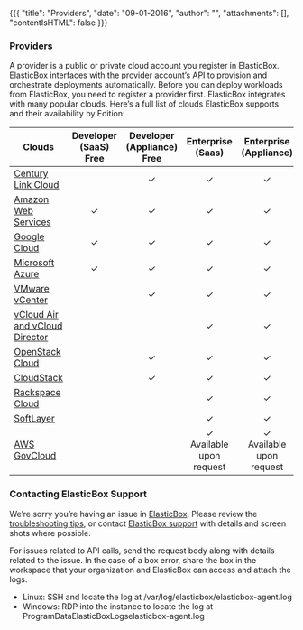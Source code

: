 {{{
"title": "Providers",
"date": "09-01-2016",
"author": "",
"attachments": [],
"contentIsHTML": false
}}}

### Providers

A provider is a public or private cloud account you register in ElasticBox. ElasticBox interfaces with the provider account’s API to provision and orchestrate deployments automatically. Before you can deploy workloads from ElasticBox, you need to register a provider first. ElasticBox integrates with many popular clouds. Here’s a full list of clouds ElasticBox supports and their availability by Edition:

| Clouds | Developer <br> (SaaS) Free | Developer <br> (Appliance) Free | Enterprise <br> (Saas) | Enterprise <br> (Appliance) |
|-----|:-----:|:-----:|:-----:|:-----:|
| [Century Link Cloud](./using-centurylink-cloud.md) | | ✓ | ✓ | ✓ |
| [Amazon Web Services](./using-your-aws-account.md) | ✓ | ✓ | ✓ | ✓ |
| [Google Cloud](./using-google-cloud.md) | ✓ | ✓ | ✓ | ✓ |
| [Microsoft Azure](./using-azure.md) | ✓ | ✓ | ✓ | ✓ |
| [VMware vCenter](./using-the-vmware-vcenter-private-datacenter.md) |  | ✓ | ✓ | ✓ |
| [vCloud Air and vCloud Director](./orchestrating-vcloud-air-vcloud-director-deployments.md) |  |  | ✓ | ✓ |
| [OpenStack Cloud](./using-openstack-cloud.md) |  | ✓ | ✓ | ✓ |
| [CloudStack](./using-cloudstack.md) |  | ✓ | ✓ | ✓ |
| [Rackspace Cloud](./using-rackspace-cloud.md) |  |  | ✓ | ✓ |
| [SoftLayer](./using-softlayer.md) |  |  | ✓ | ✓ |
| [AWS GovCloud](./using-aws-govcloud.md) |  |  | ✓ <br> Available upon request | ✓ <br> Available upon request |

### Contacting ElasticBox Support
We’re sorry you’re having an issue in [ElasticBox](https://www.ctl.io/elasticbox/). Please review the [troubleshooting tips](./troubleshooting-tips.md), or contact [ElasticBox support](mailto:support@elasticbox.com) with details and screen shots where possible.

For issues related to API calls, send the request body along with details related to the issue. In the case of a box error, share the box in the workspace that your organization and ElasticBox can access and attach the logs.
* Linux: SSH and locate the log at /var/log/elasticbox/elasticbox-agent.log
* Windows: RDP into the instance to locate the log at ProgramDataElasticBoxLogselasticbox-agent.log
